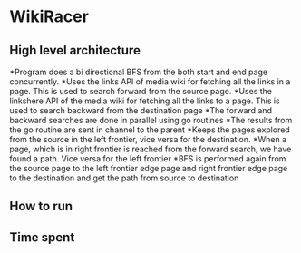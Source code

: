 WikiRacer
=========

High level architecture
-----------------------
*Program does a bi directional BFS from the both start and end page concurrently.
*Uses the links API of media wiki for fetching all the links in a page. This is used to search forward from the source page.
*Uses the linkshere API of the media wiki for fetching all the links to a page. This is used to search backward from the destination page
*The forward and backward searches are done in parallel using go routines
*The results from the go routine are sent in channel to the parent
*Keeps the pages explored from the source in the left frontier, vice versa for the destination.
*When a page, which is in right frontier is reached from the forward search, we have found a path. Vice versa for the left frontier
*BFS is performed again from the source page to the left frontier edge page and right frontier edge page to the destination and get the path from source to destination

How to run
----------

Time spent
---------- 